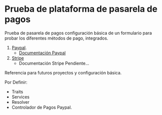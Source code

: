 # Prueba de plataforma de pasarela de pagos
Prueba de pasarela de pagos configuración básica de un formulario para probar los diferentes métodos de pago, integrados.
    
1. [Paypal](https://www.paypal.com/us/home).
    - [Documentación Paypal](https://developer.paypal.com/api/rest)
2. [Stripe](https://stripe.com/es)
    - Documentación Stripe Pendiente...


Referencia para futuros proyectos y configuración básica.

Por Definir:
- Traits
- Services
- Resolver
- Controlador de Pagos Paypal.
